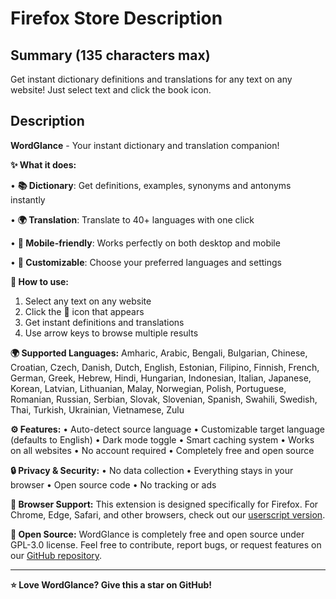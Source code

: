 # Firefox Store Description

## Summary (135 characters max)

Get instant dictionary definitions and translations for any text on any website! Just select text and click the book icon.

## Description

**WordGlance** - Your instant dictionary and translation companion!

**✨ What it does:**

• **📚 Dictionary**: Get definitions, examples, synonyms and antonyms instantly

• **🌍 Translation**: Translate to 40+ languages with one click

• **📱 Mobile-friendly**: Works perfectly on both desktop and mobile

• **🔧 Customizable**: Choose your preferred languages and settings

**🚀 How to use:**

1. Select any text on any website
2. Click the 📖 icon that appears
3. Get instant definitions and translations
4. Use arrow keys to browse multiple results

**🌍 Supported Languages:**
Amharic, Arabic, Bengali, Bulgarian, Chinese, Croatian, Czech, Danish, Dutch, English, Estonian, Filipino, Finnish, French, German, Greek, Hebrew, Hindi, Hungarian, Indonesian, Italian, Japanese, Korean, Latvian, Lithuanian, Malay, Norwegian, Polish, Portuguese, Romanian, Russian, Serbian, Slovak, Slovenian, Spanish, Swahili, Swedish, Thai, Turkish, Ukrainian, Vietnamese, Zulu

**⚙️ Features:**
• Auto-detect source language
• Customizable target language (defaults to English)
• Dark mode toggle
• Smart caching system
• Works on all websites
• No account required
• Completely free and open source

**🔒 Privacy & Security:**
• No data collection
• Everything stays in your browser
• Open source code
• No tracking or ads

**📱 Browser Support:**
This extension is designed specifically for Firefox. For Chrome, Edge, Safari, and other browsers, check out our [userscript version](https://github.com/ShrekBytes/WordGlance).

**🌟 Open Source:**
WordGlance is completely free and open source under GPL-3.0 license. Feel free to contribute, report bugs, or request features on our [GitHub repository](https://github.com/ShrekBytes/wordglance-extension).

---

**⭐ Love WordGlance? Give this  a star on GitHub!**

